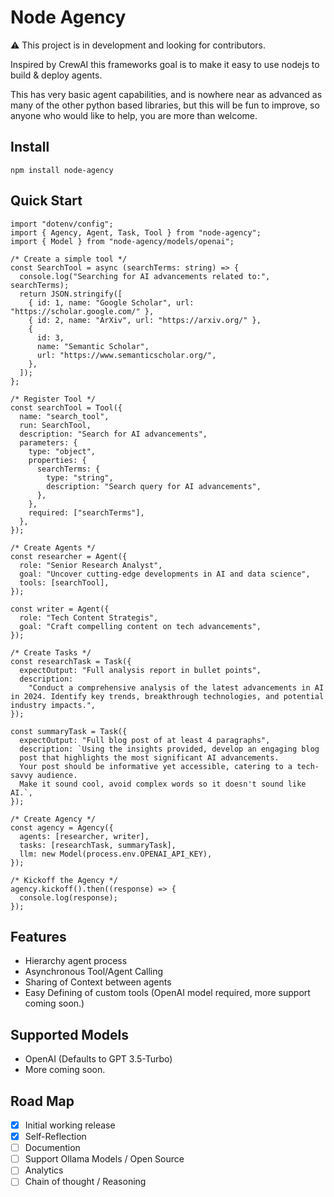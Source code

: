 # Node Agency

⚠️ This project is in development and looking for contributors.

Inspired by CrewAI this frameworks goal is to make it easy to use nodejs to build & deploy agents.

This has very basic agent capabilities, and is nowhere near as advanced as many of the other python based libraries, but this will be fun to improve, so anyone who would like to help, you are more than welcome.

## Install

`npm install node-agency`

## Quick Start

```
import "dotenv/config";
import { Agency, Agent, Task, Tool } from "node-agency";
import { Model } from "node-agency/models/openai";

/* Create a simple tool */
const SearchTool = async (searchTerms: string) => {
  console.log("Searching for AI advancements related to:", searchTerms);
  return JSON.stringify([
    { id: 1, name: "Google Scholar", url: "https://scholar.google.com/" },
    { id: 2, name: "ArXiv", url: "https://arxiv.org/" },
    {
      id: 3,
      name: "Semantic Scholar",
      url: "https://www.semanticscholar.org/",
    },
  ]);
};

/* Register Tool */
const searchTool = Tool({
  name: "search_tool",
  run: SearchTool,
  description: "Search for AI advancements",
  parameters: {
    type: "object",
    properties: {
      searchTerms: {
        type: "string",
        description: "Search query for AI advancements",
      },
    },
    required: ["searchTerms"],
  },
});

/* Create Agents */
const researcher = Agent({
  role: "Senior Research Analyst",
  goal: "Uncover cutting-edge developments in AI and data science",
  tools: [searchTool],
});

const writer = Agent({
  role: "Tech Content Strategis",
  goal: "Craft compelling content on tech advancements",
});

/* Create Tasks */
const researchTask = Task({
  expectOutput: "Full analysis report in bullet points",
  description:
    "Conduct a comprehensive analysis of the latest advancements in AI in 2024. Identify key trends, breakthrough technologies, and potential industry impacts.",
});

const summaryTask = Task({
  expectOutput: "Full blog post of at least 4 paragraphs",
  description: `Using the insights provided, develop an engaging blog
  post that highlights the most significant AI advancements.
  Your post should be informative yet accessible, catering to a tech-savvy audience.
  Make it sound cool, avoid complex words so it doesn't sound like AI.`,
});

/* Create Agency */
const agency = Agency({
  agents: [researcher, writer],
  tasks: [researchTask, summaryTask],
  llm: new Model(process.env.OPENAI_API_KEY),
});

/* Kickoff the Agency */
agency.kickoff().then((response) => {
  console.log(response);
});

```

## Features

- Hierarchy agent process
- Asynchronous Tool/Agent Calling
- Sharing of Context between agents
- Easy Defining of custom tools (OpenAI model required, more support coming soon.)

## Supported Models

- OpenAI (Defaults to GPT 3.5-Turbo)
- More coming soon.

## Road Map

- [x] Initial working release
- [x] Self-Reflection
- [ ] Documention
- [ ] Support Ollama Models / Open Source
- [ ] Analytics
- [ ] Chain of thought / Reasoning
